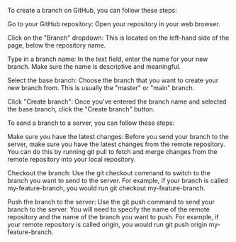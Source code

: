 To create a branch on GitHub, you can follow these steps:

Go to your GitHub repository: Open your repository in your web browser.

Click on the "Branch" dropdown: This is located on the left-hand side of the page, below the repository name.

Type in a branch name: In the text field, enter the name for your new branch. Make sure the name is descriptive and meaningful.

Select the base branch: Choose the branch that you want to create your new branch from. This is usually the "master" or "main" branch.

Click "Create branch": Once you've entered the branch name and selected the base branch, click the "Create branch" button.

To send a branch to a server, you can follow these steps:

Make sure you have the latest changes: Before you send your branch to the server, make sure you have the latest changes from the remote repository. You can do this by running git pull to fetch and merge changes from the remote repository into your local repository.

Checkout the branch: Use the git checkout command to switch to the branch you want to send to the server. For example, if your branch is called my-feature-branch, you would run git checkout my-feature-branch.

Push the branch to the server: Use the git push command to send your branch to the server. You will need to specify the name of the remote repository and the name of the branch you want to push. For example, if your remote repository is called origin, you would run git push origin my-feature-branch.

